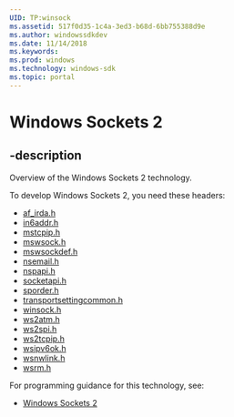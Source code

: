 ```yaml
---
UID: TP:winsock
ms.assetid: 517f0d35-1c4a-3ed3-b68d-6bb755388d9e
ms.author: windowssdkdev
ms.date: 11/14/2018
ms.keywords: 
ms.prod: windows
ms.technology: windows-sdk
ms.topic: portal
---
```


# Windows Sockets 2

## -description

Overview of the Windows Sockets 2 technology.

To develop Windows Sockets 2, you need these headers:

 * [af_irda.h](../af_irda/index.md)
 * [in6addr.h](../in6addr/index.md)
 * [mstcpip.h](../mstcpip/index.md)
 * [mswsock.h](../mswsock/index.md)
 * [mswsockdef.h](../mswsockdef/index.md)
 * [nsemail.h](../nsemail/index.md)
 * [nspapi.h](../nspapi/index.md)
 * [socketapi.h](../socketapi/index.md)
 * [sporder.h](../sporder/index.md)
 * [transportsettingcommon.h](../transportsettingcommon/index.md)
 * [winsock.h](../winsock/index.md)
 * [ws2atm.h](../ws2atm/index.md)
 * [ws2spi.h](../ws2spi/index.md)
 * [ws2tcpip.h](../ws2tcpip/index.md)
 * [wsipv6ok.h](../wsipv6ok/index.md)
 * [wsnwlink.h](../wsnwlink/index.md)
 * [wsrm.h](../wsrm/index.md)

For programming guidance for this technology, see:
* [Windows Sockets 2](/windows/desktop/winsock)

